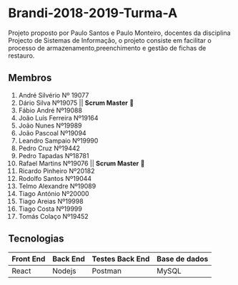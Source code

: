 # Brandi-2018-2019-Turma-A
Projeto proposto por Paulo Santos e Paulo Monteiro, docentes da disciplina Projecto de Sistemas de Informação, o projeto consiste em facilitar o processo de armazenamento,preenchimento e gestão de fichas de restauro.
## Membros
1. André Silvério Nº 19077  
1. Dário Silva Nº19075        || **Scrum Master**  :crown:
1. Fábio André Nº19088
1. João Luís Ferreira Nº19164
1. João Nunes Nº19989
1. João Pascoal Nº19094
1. Leandro Sampaio Nº19990
1. Pedro Cruz Nº19442
1. Pedro Tapadas Nº18781
1. Rafael Martins Nº19076     || **Scrum Master** :crown:
1. Ricardo Pinheiro Nº20182
1. Rodolfo Santos Nº19044
1. Telmo Alexandre Nº19089
1. Tiago António Nº20000
1. Tiago Areias Nº19998
1. Tiago Costa Nº19999
1. Tomás Colaço Nº19452
## Tecnologias
Front End | Back End | Testes Back End | Base de dados
------------ | ------------- | ------------- | -------------
React | Nodejs | Postman | MySQL |

